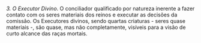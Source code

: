 ﻿<I>3. O Executor Divino</I>. O conciliador qualificado por natureza inerente a fazer contato com os seres materiais dos reinos e executar as decisões da comissão. Os Executores divinos, sendo quartas criaturas - seres quase materiais -, são quase, mas não completamente, visíveis para a visão de curto alcance das raças mortais.